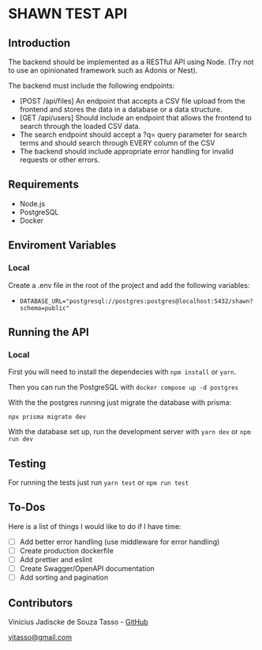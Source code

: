 # SHAWN TEST API

## Introduction

The backend should be implemented as a RESTful API using Node. (Try not to use an opinionated framework such as Adonis or Nest).

The backend must include the following endpoints:

 - [POST /api/files] An endpoint that accepts a CSV file upload from the frontend and stores the data in a database or a data structure.
 - [GET /api/users] Should include an endpoint that allows the frontend to search through the loaded CSV data.
 - The search endpoint should accept a ?q= query parameter for search terms and should search through EVERY column of the CSV
 - The backend should include appropriate error handling for invalid requests or other errors.

## Requirements

- Node.js
- PostgreSQL
- Docker

## Enviroment Variables

### Local

Create a .env file in the root of the project and add the following variables:

- `DATABASE_URL="postgresql://postgres:postgres@localhost:5432/shawn?schema=public"`

## Running the API

### Local
First you will need to install the dependecies with `npm install` or `yarn`.

Then you can run the PostgreSQL with `docker compose up -d postgres`

With the the postgres running just migrate the database with prisma:

`npx prisma migrate dev`

With the database set up, run the development server with `yarn dev` or `npm run dev`

## Testing

For running the tests just run `yarn test` or `npm run test`

## To-Dos

Here is a list of things I would like to do if I have time:

 - [ ] Add better error handling (use middleware for error handling)
 - [ ] Create production dockerfile
 - [ ] Add prettier and eslint
 - [ ] Create Swagger/OpenAPI documentation
 - [ ] Add sorting and pagination

## Contributors

Vinícius Jadiscke de Souza Tasso - [GitHub](https://github.com/jadiscke)

vjtasso@gmail.com
